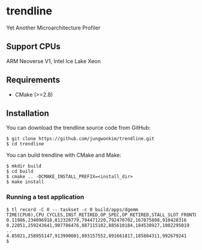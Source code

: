 # trendline
Yet Another Microarchitecture Profiler

## Support CPUs
ARM Neoverse V1, Intel Ice Lake Xeon

## Requirements

- CMake (>=2.8)
 
## Installation

You can download the trendline source code from GitHub:

    $ git clone https://github.com/jungwonkim/trendline.git
    $ cd trendline

You can build trendline with CMake and Make:

    $ mkdir build
    $ cd build
    $ cmake .. -DCMAKE_INSTALL_PREFIX=<install_dir>
    $ make install

### Running a test application

    $ tl record -C 0 -- taskset -c 0 build/apps/dgemm
    TIME(CPU0),CPU_CYCLES,INST_RETIRED,OP_SPEC,OP_RETIRED,STALL_SLOT_FRONTEND,STALL_SLOT_BACKEND
    0.11986,234096918,812320779,794471220,792470702,167875808,910428316
    0.22051,259243641,907786476,887115182,885610184,184538927,1002295019
    ..
    4.85021,258955147,913990001,893157552,891661817,185804311,992679241
    $
